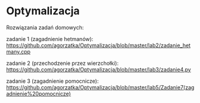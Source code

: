 # Optymalizacja
Rozwiązania zadań domowych:

zadanie 1 (zagadnienie hetmanów): https://github.com/agorzatka/Optymalizacja/blob/master/lab2/zadanie_hetmany.cpp

zadanie 2 (przechodzenie przez wierzchołki): https://github.com/agorzatka/Optymalizacja/blob/master/lab3/zadanie4.py

zadanie 3 (zagadnienie pomocnicze): https://github.com/agorzatka/Optymalizacja/blob/master/lab5/Zadanie7(zagadnienie%20pomocnicze)
